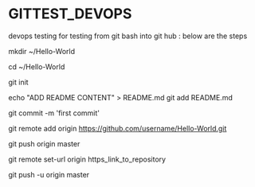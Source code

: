 # GITTEST_DEVOPS
devops testing for testing from git bash into git hub : below are the steps

mkdir ~/Hello-World

cd ~/Hello-World

git init


echo "ADD README CONTENT" > README.md
git add README.md


git commit -m 'first commit'

git remote add origin https://github.com/username/Hello-World.git

git push origin master



git remote set-url origin https_link_to_repository

git push -u origin master

